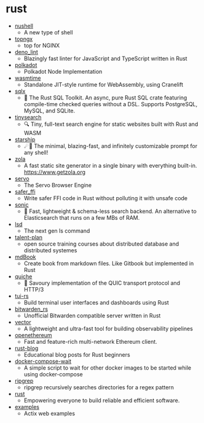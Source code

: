 # rust
- [nushell](https://github.com/nushell/nushell)
  - A new type of shell
- [topngx](https://github.com/gsquire/topngx)
  - top for NGINX
- [deno_lint](https://github.com/denoland/deno_lint)
  - Blazingly fast linter for JavaScript and TypeScript written in Rust
- [polkadot](https://github.com/paritytech/polkadot)
  - Polkadot Node Implementation
- [wasmtime](https://github.com/bytecodealliance/wasmtime)
  - Standalone JIT-style runtime for WebAssembly, using Cranelift
- [sqlx](https://github.com/launchbadge/sqlx)
  - 🧰 The Rust SQL Toolkit. An async, pure Rust SQL crate featuring compile-time checked queries without a DSL. Supports PostgreSQL, MySQL, and SQLite.
- [tinysearch](https://github.com/mre/tinysearch)
  - 🔍 Tiny, full-text search engine for static websites built with Rust and WASM
- [starship](https://github.com/starship/starship)
  - ☄🌌️ The minimal, blazing-fast, and infinitely customizable prompt for any shell!
- [zola](https://github.com/getzola/zola)
  - A fast static site generator in a single binary with everything built-in. https://www.getzola.org
- [servo](https://github.com/servo/servo)
  - The Servo Browser Engine
- [safer_ffi](https://github.com/getditto/safer_ffi)
  - Write safer FFI code in Rust without polluting it with unsafe code
- [sonic](https://github.com/valeriansaliou/sonic)
  - 🦔 Fast, lightweight & schema-less search backend. An alternative to Elasticsearch that runs on a few MBs of RAM.
- [lsd](https://github.com/Peltoche/lsd)
  - The next gen ls command
- [talent-plan](https://github.com/pingcap/talent-plan)
  - open source training courses about distributed database and distributed systemes
- [mdBook](https://github.com/rust-lang/mdBook)
  - Create book from markdown files. Like Gitbook but implemented in Rust
- [quiche](https://github.com/cloudflare/quiche)
  - 🥧 Savoury implementation of the QUIC transport protocol and HTTP/3
- [tui-rs](https://github.com/fdehau/tui-rs)
  - Build terminal user interfaces and dashboards using Rust
- [bitwarden_rs](https://github.com/dani-garcia/bitwarden_rs)
  - Unofficial Bitwarden compatible server written in Rust
- [vector](https://github.com/timberio/vector)
  - A lightweight and ultra-fast tool for building observability pipelines
- [openethereum](https://github.com/openethereum/openethereum)
  - Fast and feature-rich multi-network Ethereum client.
- [rust-blog](https://github.com/pretzelhammer/rust-blog)
  - Educational blog posts for Rust beginners
- [docker-compose-wait](https://github.com/ufoscout/docker-compose-wait)
  - A simple script to wait for other docker images to be started while using docker-compose
- [ripgrep](https://github.com/BurntSushi/ripgrep)
  - ripgrep recursively searches directories for a regex pattern
- [rust](https://github.com/rust-lang/rust)
  - Empowering everyone to build reliable and efficient software.
- [examples](https://github.com/actix/examples)
  - Actix web examples
